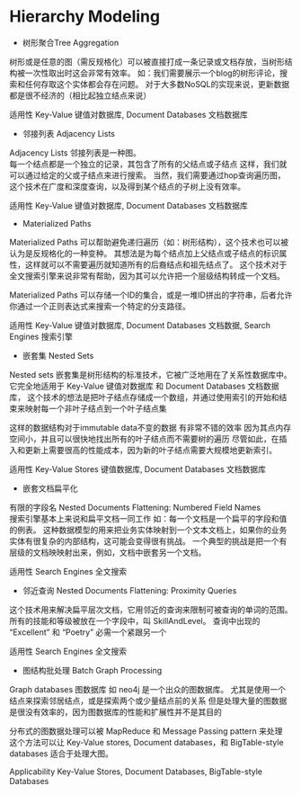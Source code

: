 # Hierarchy Modeling  

* 树形聚合Tree Aggregation

树形或是任意的图（需反规格化）可以被直接打成一条记录或文档存放，当树形结构被一次性取出时这会非常有效率。
如：我们需要展示一个blog的树形评论，搜索和任何存取这个实体都会存在问题。
对于大多数NoSQL的实现来说，更新数据都是很不经济的（相比起独立结点来说）

适用性
Key-Value 键值对数据库, Document Databases 文档数据库

* 邻接列表 Adjacency Lists
	
Adjacency Lists 邻接列表是一种图。  
每一个结点都是一个独立的记录，其包含了所有的父结点或子结点
这样，我们就可以通过给定的父或子结点来进行搜索。
当然，我们需要通过hop查询遍历图，这个技术在广度和深度查询，以及得到某个结点的子树上没有效率。

适用性
Key-Value 键值对数据库, Document Databases 文档数据库

* Materialized Paths

Materialized Paths 可以帮助避免递归遍历（如：树形结构），这个技术也可以被认为是反规格化的一种变种。
其想法是为每个结点加上父结点或子结点的标识属性，这样就可以不需要遍历就知道所有的后裔结点和祖先结点了。
这个技术对于全文搜索引擎来说非常有帮助，因为其可以允许把一个层级结构转成一个文档。

Materialized Paths 可以存储一个ID的集合，或是一堆ID拼出的字符串，后者允许你通过一个正则表达式来搜索一个特定的分支路径。

适用性
Key-Value 键值对数据库, Document Databases 文档数据, Search Engines 搜索引擎

* 嵌套集 Nested Sets  
	
Nested sets 嵌套集是树形结构的标准技术，它被广泛地用在了关系性数据库中。
它完全地适用于 Key-Value 键值对数据库 和 Document Databases 文档数据库，
这个技术的想法是把叶子结点存储成一个数组，并通过使用索引的开始和结束来映射每一个非叶子结点到一个叶子结点集

这样的数据结构对于immutable data不变的数据 有非常不错的效率
因为其点内存空间小，并且可以很快地找出所有的叶子结点而不需要树的遍历
尽管如此，在插入和更新上需要很高的性能成本，因为新的叶子结点需要大规模地更新索引。

适用性
Key-Value Stores 键值数据库, Document Databases 文档数据库

* 嵌套文档扁平化

有限的字段名 Nested Documents Flattening: Numbered Field Names		
搜索引擎基本上来说和扁平文档一同工作
如：每一个文档是一个扁平的字段和值的例表。
这种数据模型的用来把业务实体映射到一个文本文档上，如果你的业务实体有很复杂的内部结构，这可能会变得很有挑战。
一个典型的挑战是把一个有层级的文档映映射出来，例如，文档中嵌套另一个文档。
		
适用性
Search Engines 全文搜索

* 邻近查询 Nested Documents Flattening: Proximity Queries

这个技术用来解决扁平层次文档，它用邻近的查询来限制可被查询的单词的范围。
所有的技能和等级被放在一个字段中，叫 SkillAndLevel。
查询中出现的 “Excellent” 和 “Poetry” 必需一个紧跟另一个

适用性
Search Engines 全文搜索

* 图结构批处理 Batch Graph Processing
	
Graph databases 图数据库
如 neo4j 是一个出众的图数据库。
尤其是使用一个结点来探索邻居结点，或是探索两个或少量结点前的关系
但是处理大量的图数据是很没有效率的，因为图数据库的性能和扩展性并不是其目的

分布式的图数据处理可以被 MapReduce 和 Message Passing pattern 来处理
这个方法可以让 Key-Value stores, Document databases，和 BigTable-style databases 适合于处理大图。
	
Applicability
Key-Value Stores, Document Databases, BigTable-style Databases
